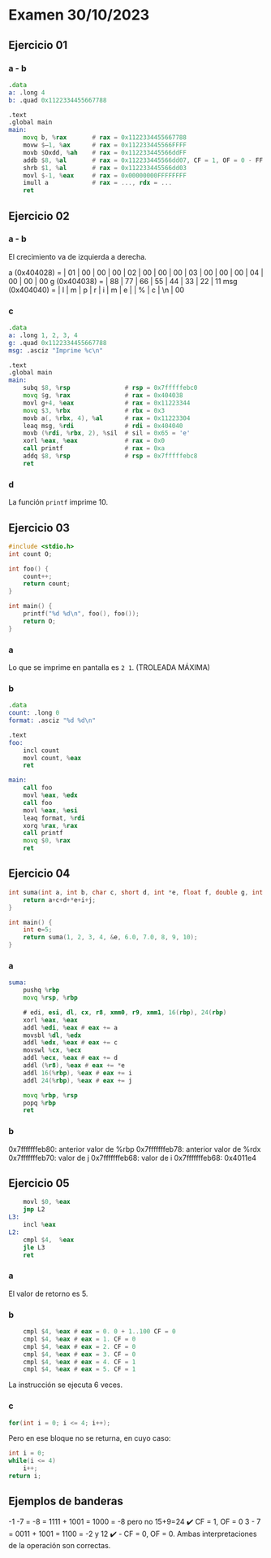 
# Examen 30/10/2023

## Ejercicio 01

### a - b
```asm
.data
a: .long 4
b: .quad 0x1122334455667788

.text
.global main
main:
    movq b, %rax       # rax = 0x1122334455667788
    movw $—1, %ax      # rax = 0x112233445566FFFF
    movb $Oxdd, %ah    # rax = 0x112233445566ddFF
    addb $8, %al       # rax = 0x112233445566dd07, CF = 1, OF = 0 - FF + 08 = 07 = 0000111
    shrb $1, %al       # rax = 0x112233445566dd03
    movl $-1, %eax     # rax = 0x00000000FFFFFFFF
    imull a            # rax = ..., rdx = ...
    ret
```

## Ejercicio 02

### a - b

El crecimiento va de izquierda a derecha.

a (0x404028) = | 01 | 00 | 00 | 00 | 02 | 00 | 00 | 00 | 03 | 00 | 00 | 00 | 04 | 00 | 00 | 00
g (0x404038) = | 88 | 77 | 66 | 55 | 44 | 33 | 22 | 11
msg (0x404040) = | I | m | p | r | i | m | e |  | % | c | \n | 00

### c
```asm
.data
a: .long 1, 2, 3, 4
g: .quad 0x1122334455667788
msg: .asciz "Imprime %c\n"

.text
.global main
main:
    subq $8, %rsp               # rsp = 0x7fffffebc0
    movq $g, %rax               # rax = 0x404038
    movl g+4, %eax              # rax = 0x11223344
    movq $3, %rbx               # rbx = 0x3
    movb a(, %rbx, 4), %al      # rax = 0x11223304
    leaq msg, %rdi              # rdi = 0x404040
    movb (%rdi, %rbx, 2), %sil  # sil = 0x65 = 'e'
    xorl %eax, %eax             # rax = 0x0
    call printf                 # rax = 0xa
    addq $8, %rsp               # rsp = 0x7fffffebc8
    ret
```

### d
La función ``printf`` imprime 10.

## Ejercicio 03

```C
#include <stdio.h>
int count O;

int foo() {
    count++;
    return count;
}

int main() {
    printf("%d %d\n", foo(), foo());
    return O;
}
```

### a
Lo que se imprime en pantalla es ``2 1``. (TROLEADA MÁXIMA)

### b
```asm
.data
count: .long 0
format: .asciz "%d %d\n"

.text
foo:
    incl count
    movl count, %eax
    ret

main:
    call foo
    movl %eax, %edx
    call foo
    movl %eax, %esi
    leaq format, %rdi
    xorq %rax, %rax
    call printf
    movq $0, %rax
    ret
```

## Ejercicio 04

```C
int suma(int a, int b, char c, short d, int *e, float f, double g, int h, int i, int j) {
    return a+c+d+*e+i+j;
}

int main() {
    int e=5;
    return suma(1, 2, 3, 4, &e, 6.0, 7.0, 8, 9, 10); 
}
```

### a

```asm
suma:
    pushq %rbp
    movq %rsp, %rbp

    # edi, esi, dl, cx, r8, xmm0, r9, xmm1, 16(rbp), 24(rbp)
    xorl %eax, %eax
    addl %edi, %eax # eax += a
    movsbl %dl, %edx
    addl %edx, %eax # eax += c
    movswl %cx, %ecx
    addl %ecx, %eax # eax += d
    addl (%r8), %eax # eax += *e
    addl 16(%rbp), %eax # eax += i
    addl 24(%rbp), %eax # eax += j

    movq %rbp, %rsp
    popq %rbp
    ret
```

### b

0x7fffffffeb80: anterior valor de %rbp
0x7fffffffeb78: anterior valor de %rdx
0x7fffffffeb70: valor de j
0x7fffffffeb68: valor de i
0x7fffffffeb68: 0x4011e4

## Ejercicio 05

```asm
    movl $0, %eax
    jmp L2
L3:
    incl %eax
L2:
    cmpl $4,  %eax
    jle L3
    ret
```

### a
El valor de retorno es 5.

### b

```asm
    cmpl $4, %eax # eax = 0. 0 + 1..100 CF = 0
    cmpl $4, %eax # eax = 1. CF = 0
    cmpl $4, %eax # eax = 2. CF = 0
    cmpl $4, %eax # eax = 3. CF = 0
    cmpl $4, %eax # eax = 4. CF = 1
    cmpl $4, %eax # eax = 5. CF = 1
```
La instrucción se ejecuta 6 veces.

### c

```C
for(int i = 0; i <= 4; i++);
```

Pero en ese bloque no se returna, en cuyo caso:

```C
int i = 0;
while(i <= 4)
    i++;
return i;
```

## Ejemplos de banderas
-1 -7 = -8 = 1111 + 1001 = 1000 = -8 pero no 15+9=24 ✔️ CF = 1, OF = 0
3 - 7 = 0011 + 1001 = 1100 = -2 y 12 ✔️ - CF =  0, OF = 0. Ambas interpretaciones de la operación son correctas.
